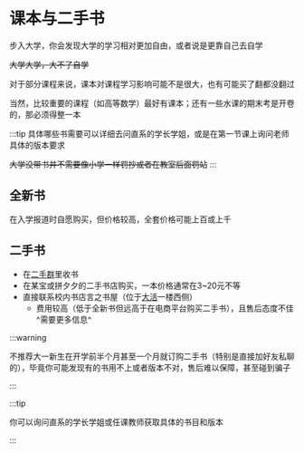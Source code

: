 # 课本与二手书

步入大学，你会发现大学的学习相对更加自由，或者说是更靠自己去自学

~~大学大学，大不了自学~~

对于部分课程来说，课本对课程学习影响可能不是很大，也有可能买了翻都没翻过

当然，比较重要的课程（如高等数学）最好有课本；还有一些水课的期末考是开卷的，那必须得整一本

:::tip
具体哪些书需要可以详细去问直系的学长学姐，或是在第一节课上询问老师具体的版本要求

~~大学没带书并不需要像小学一样罚抄或者在教室后面罚站~~
:::

## 全新书

在入学报道时自愿购买，但价格较高，全套价格可能上百或上千

## 二手书

- 在[二手群](../contact/unofficial.md)里收书
- 在某宝或拼夕夕的二手书店购买，一本价格通常在3~20元不等
- 直接联系校内书店言之书屋（位于[大活](../campus/activity_center)一楼西侧）
  - 费用较高（低于全新书但远高于在电商平台购买二手书），且售后态度不佳^需要更多信息^

:::warning

不推荐大一新生在开学前半个月甚至一个月就订购二手书（特别是直接加好友私聊的），毕竟你可能发现有的书用不上或者版本不对，售后难以保障，甚至碰到骗子

:::

:::tip

你可以询问直系的学长学姐或任课教师获取具体的书目和版本

:::
